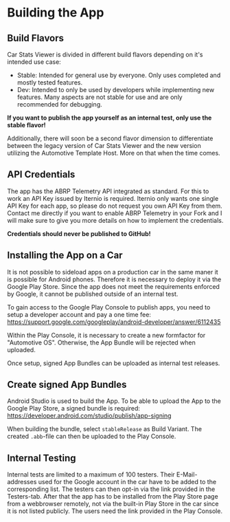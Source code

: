 # Building the App 

## Build Flavors

Car Stats Viewer is divided in different build flavors depending on it's intended use case:

* Stable: Intended for general use by everyone. Only uses completed and mostly tested features.
* Dev: Intended to only be used by developers while implementing new features. Many aspects are not stable for use and are only recommended for debugging.

<b>If you want to publish the app yourself as an internal test, only use the stable flavor!</b>

Additionally, there will soon be a second flavor dimension to differentiate between the legacy version of Car Stats Viewer and the new version utilizing the Automotive Template Host. More on that when the time comes.

## API Credentials

The app has the ABRP Telemetry API integrated as standard. For this to work an API Key issued by Iternio is required. Iternio only wants one single API Key for each app, so please do not request you own API Key from them. Contact me directly if you want to enable ABRP Telemetry in your Fork and I will make sure to give you more details on how to implement the credentials. 

<b>Credentials should never be published to GitHub!</b>

## Installing the App on a Car

It is not possible to sideload apps on a production car in the same maner it is possible for Android phones. Therefore it is necessary to deploy it via the Google Play Store. Since the app does not meet the requirements enforced by Google, it cannot be published outside of an internal test.

To gain access to the Google Play Console to publish apps, you need to setup a developer account and pay a one time fee: https://support.google.com/googleplay/android-developer/answer/6112435

Within the Play Console, it is necessary to create a new formfactor for "Automotive OS". Otherwise, the App Bundle will be rejected when uploaded.

Once setup, signed App Bundles can be uploaded as internal test releases.

## Create signed App Bundles

Android Studio is used to build the App. To be able to upload the App to the Google Play Store, a signed bundle is required: https://developer.android.com/studio/publish/app-signing

When building the bundle, select `stableRelease` as Build Variant. The created `.abb`-file can then be uploaded to the Play Console.

## Internal Testing

Internal tests are limited to a maximum of 100 testers. Their E-Mail-addresses used for the Google account in the car have to be added to the corresponding list. The testers can then opt-in via the link provided in the Testers-tab. After that the app has to be installed from the Play Store page from a webbrowser remotely, not via the built-in Play Store in the car since it is not listed publicly. The users need the link provided in the Play Console.
